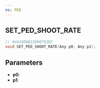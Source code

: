```yaml
---
ns: PED
---
```

## SET_PED_SHOOT_RATE

```c
// 0x614DA022990752DC
void SET_PED_SHOOT_RATE(Any p0, Any p1);
```

## Parameters
* **p0**:
* **p1**:
